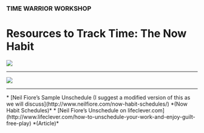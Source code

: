 ### TIME WARRIOR WORKSHOP

# Resources to Track Time: The Now Habit

<a href="http://www.amazon.com/Now-Habit-Overcoming-Procrastination-Guilt-Free/dp/1585425524/" target="_blank"><img src="http://teaching.polishedsolid.com/time-warrior/now-habit.jpeg"></a>
<hr>
<img src="http://teaching.polishedsolid.com/time-warrior/unschedule.gif">
<hr>
* [Neil Fiore’s Sample Unschedule (I suggest a modified version of this as we will discuss](http://www.neilfiore.com/now-habit-schedules/) *(Now Habit Schedules)*
* [Neil Fiore’s Unschedule on lifeclever.com](http://www.lifeclever.com/how-to-unschedule-your-work-and-enjoy-guilt-free-play) *(Article)*





